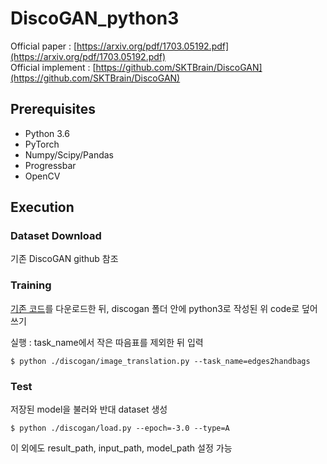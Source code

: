 # DiscoGAN_python3

Official paper : [https://arxiv.org/pdf/1703.05192.pdf](https://arxiv.org/pdf/1703.05192.pdf) <br>
Official implement : [https://github.com/SKTBrain/DiscoGAN](https://github.com/SKTBrain/DiscoGAN)

## Prerequisites
- Python 3.6
- PyTorch
- Numpy/Scipy/Pandas
- Progressbar
- OpenCV

## Execution

### Dataset Download
기존 DiscoGAN github 참조

### Training
[기존 코드](https://github.com/SKTBrain/DiscoGAN)를 다운로드한 뒤, discogan 폴더 안에 python3로 작성된 위 code로 덮어쓰기<br>

실행 : task_name에서 작은 따음표를 제외한 뒤 입력
    
    $ python ./discogan/image_translation.py --task_name=edges2handbags
    

### Test
저장된 model을 불러와 반대 dataset 생성

    $ python ./discogan/load.py --epoch=-3.0 --type=A
    
이 외에도 result_path, input_path, model_path 설정 가능
